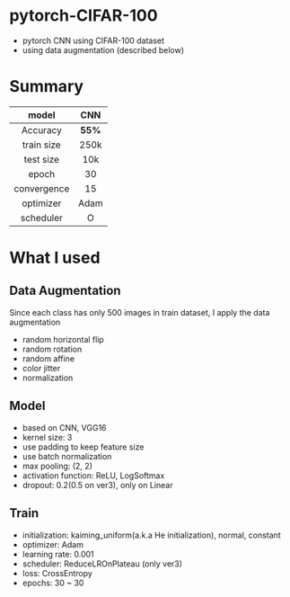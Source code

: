 # pytorch-CIFAR-100
- pytorch CNN using CIFAR-100 dataset
- using data augmentation (described below)

# Summary
|model|CNN|
|:------:|:------:|
|Accuracy|**55%**|
|train size|250k|
|test size|10k|
|epoch|30|
|convergence|15|
|optimizer|Adam|
|scheduler|O|


# What I used
## Data Augmentation
Since each class has only 500 images in train dataset, I apply the data augmentation
- random horizontal flip
- random rotation
- random affine
- color jitter
- normalization

## Model
- based on CNN, VGG16
- kernel size: 3
- use padding to keep feature size
- use batch normalization
- max pooling: (2, 2)
- activation function: ReLU, LogSoftmax
- dropout: 0.2(0.5 on ver3), only on Linear

## Train
- initialization: kaiming_uniform(a.k.a He initialization), normal, constant
- optimizer: Adam
- learning rate: 0.001
- scheduler: ReduceLROnPlateau (only ver3)
- loss: CrossEntropy
- epochs: 30 ~ 30

